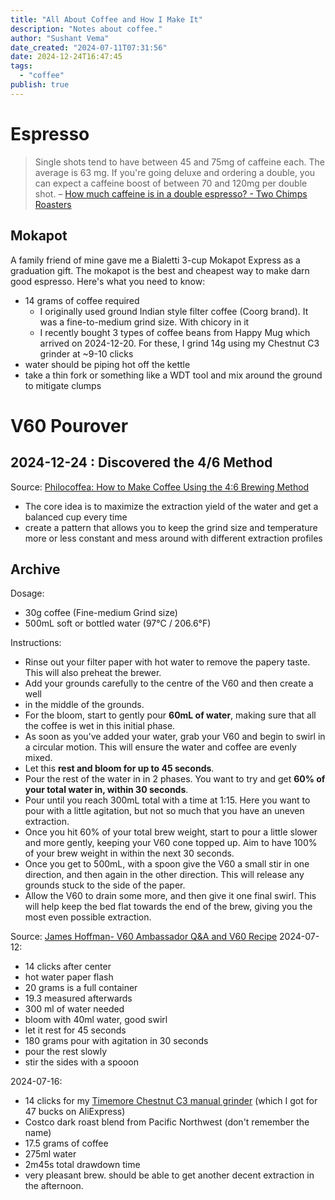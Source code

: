 ```yaml
---
title: "All About Coffee and How I Make It"
description: "Notes about coffee."
author: "Sushant Vema"
date_created: "2024-07-11T07:31:56"
date: 2024-12-24T16:47:45
tags:
  - "coffee"
publish: true
---
```


# Espresso

> Single shots tend to have between 45 and 75mg of caffeine each. The average is 63 mg. If you're going deluxe and ordering a double, you can expect a caffeine boost of between 70 and 120mg per double shot. – [How much caffeine is in a double espresso? - Two Chimps Roasters](https://twochimpscoffee.com/blogs/how-much-caffeine-in-double-espresso/#:~:text=Single%20shots%20tend%20to%20have,and%20120mg%20per%20double%20shot.)

## Mokapot

A family friend of mine gave me a Bialetti 3-cup Mokapot Express as a graduation gift.
The mokapot is the best and cheapest way to make darn good espresso. Here's what you need to know:

- 14 grams of coffee required
  - I originally used ground Indian style filter coffee (Coorg brand). It was a fine-to-medium grind size. With chicory in it
  - I recently bought 3 types of coffee beans from Happy Mug which arrived on 2024-12-20. For these, I grind 14g using my Chestnut C3 grinder at ~9-10 clicks
- water should be piping hot off the kettle
- take a thin fork or something like a WDT tool and mix around the ground to mitigate clumps

# V60 Pourover

## 2024-12-24 : Discovered the 4/6 Method

Source: [Philocoffea: How to Make Coffee Using the 4:6 Brewing Method](https://en.philocoffea.com/blogs/blog/coffee-brewing-method)

- The core idea is to maximize the extraction yield of the water and get a balanced cup every time
- create a pattern that allows you to keep the grind size and temperature more or less constant and mess around with different extraction profiles

## Archive

Dosage:

- 30g coffee (Fine-medium Grind size)
- 500mL soft or bottled water (97°C / 206.6°F)

Instructions:

- Rinse out your filter paper with hot water to remove the papery taste. This will also preheat the brewer.
- Add your grounds carefully to the centre of the V60 and then create a well
- in the middle of the grounds.
- For the bloom, start to gently pour **60mL of water**, making sure that all the coffee is wet in this initial phase.
- As soon as you’ve added your water, grab your V60 and begin to swirl in a circular motion. This will ensure the water and coffee are evenly mixed.
- Let this **rest and bloom for up to 45 seconds**.
- Pour the rest of the water in in 2 phases. You want to try and get **60% of your total water in, within 30 seconds**.
- Pour until you reach 300mL total with a time at 1:15. Here you want to pour with a little agitation, but not so much that you have an uneven extraction.
- Once you hit 60% of your total brew weight, start to pour a little slower and more gently, keeping your V60 cone topped up. Aim to have 100% of your brew weight in within the next 30 seconds.
- Once you get to 500mL, with a spoon give the V60 a small stir in one direction, and then again in the other direction. This will release any grounds stuck to the side of the paper.
- Allow the V60 to drain some more, and then give it one final swirl. This will help keep the bed flat towards the end of the brew, giving you the most even possible extraction.

Source: [James Hoffman- V60 Ambassador Q&A and V60 Recipe](https://www.hario-europe.com/blogs/hario-community/v60-ambassadors-james-hoffmann)
2024-07-12:

- 14 clicks after center
- hot water paper flash
- 20 grams is a full container
- 19.3 measured afterwards
- 300 ml of water needed
- bloom with 40ml water, good swirl
- let it rest for 45 seconds
- 180 grams pour with agitation in 30 seconds
- pour the rest slowly
- stir the sides with a spooon

2024-07-16:

- 14 clicks for my [Timemore Chestnut C3 manual grinder](https://www.timemore.com/products/timemore-chestnut-c3-esp-manual-coffee-grinder-1) (which I got for 47 bucks on AliExpress)
- Costco dark roast blend from Pacific Northwest (don't remember the name)
- 17.5 grams of coffee
- 275ml water
- 2m45s total drawdown time
- very pleasant brew. should be able to get another decent extraction in the afternoon.
